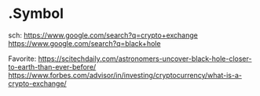 # .Symbol
sch: https://www.google.com/search?q=crypto+exchange https://www.google.com/search?q=black+hole

Favorite: https://scitechdaily.com/astronomers-uncover-black-hole-closer-to-earth-than-ever-before/
https://www.forbes.com/advisor/in/investing/cryptocurrency/what-is-a-crypto-exchange/
